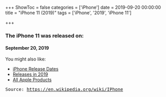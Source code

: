 +++
ShowToc = false
categories = ['iPhone']
date = 2019-09-20 00:00:00
title = "iPhone 11 (2019)"
tags = ['iPhone', '2019', 'iPhone 11']

+++

### The iPhone 11 was released on: 
#### September 20, 2019


<!--more-->


    
You might also like:

- [iPhone Release Dates](https://AppleReleaseDate.com/categories/iphone/)
- [Releases in 2019](https://AppleReleaseDate.com/tags/2019/)
- [All Apple Products](https://AppleReleaseDate.com/categories/)



<kbd> Source: https://en.wikipedia.org/wiki/IPhone</kbd>


